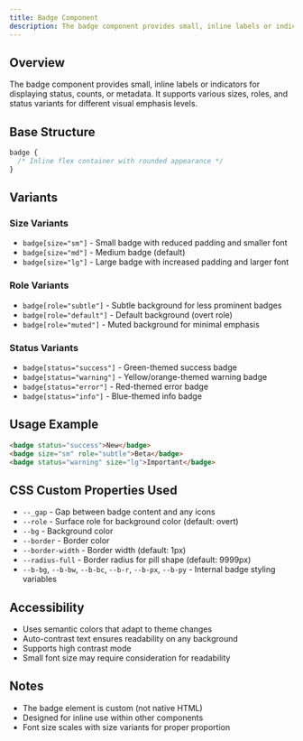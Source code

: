 ```yaml
---
title: Badge Component
description: The badge component provides small, inline labels or indicators for displaying status, counts, or metadata. It supports various sizes, roles, and status variant
---
```


## Overview
The badge component provides small, inline labels or indicators for displaying status, counts, or metadata. It supports various sizes, roles, and status variants for different visual emphasis levels.

## Base Structure
```css
badge {
  /* Inline flex container with rounded appearance */
}
```

## Variants

### Size Variants
- `badge[size="sm"]` - Small badge with reduced padding and smaller font
- `badge[size="md"]` - Medium badge (default)
- `badge[size="lg"]` - Large badge with increased padding and larger font

### Role Variants
- `badge[role="subtle"]` - Subtle background for less prominent badges
- `badge[role="default"]` - Default background (overt role)
- `badge[role="muted"]` - Muted background for minimal emphasis

### Status Variants
- `badge[status="success"]` - Green-themed success badge
- `badge[status="warning"]` - Yellow/orange-themed warning badge
- `badge[status="error"]` - Red-themed error badge
- `badge[status="info"]` - Blue-themed info badge

## Usage Example
```html
<badge status="success">New</badge>
<badge size="sm" role="subtle">Beta</badge>
<badge status="warning" size="lg">Important</badge>
```

## CSS Custom Properties Used
- `--_gap` - Gap between badge content and any icons
- `--role` - Surface role for background color (default: overt)
- `--bg` - Background color
- `--border` - Border color
- `--border-width` - Border width (default: 1px)
- `--radius-full` - Border radius for pill shape (default: 9999px)
- `--b-bg`, `--b-bw`, `--b-bc`, `--b-r`, `--b-px`, `--b-py` - Internal badge styling variables

## Accessibility
- Uses semantic colors that adapt to theme changes
- Auto-contrast text ensures readability on any background
- Supports high contrast mode
- Small font size may require consideration for readability

## Notes
- The badge element is custom (not native HTML)
- Designed for inline use within other components
- Font size scales with size variants for proper proportion